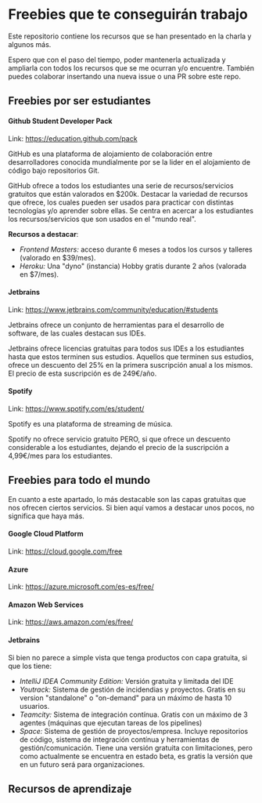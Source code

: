 # Freebies que te conseguirán trabajo
Este repositorio contiene los recursos que se han presentado en la charla y algunos más.

Espero que con el paso del tiempo, poder mantenerla actualizada y ampliarla con todos los recursos que se me ocurran y/o encuentre. También puedes colaborar insertando una nueva issue o una PR sobre este repo.


## Freebies por ser estudiantes

#### Github Student Developer Pack
Link: https://education.github.com/pack

GitHub es una plataforma de alojamiento de colaboración entre desarrolladores conocida mundialmente por se la lider en el alojamiento de código bajo repositorios Git.

GitHub ofrece a todos los estudiantes una serie de recursos/servicios gratuitos que están valorados en $200k. Destacar la variedad de recursos que ofrece, los cuales pueden ser usados para practicar con distintas tecnologías y/o aprender sobre ellas. Se centra en acercar a los estudiantes los recursos/servicios que son usados en el "mundo real".

__Recursos a destacar__:
- _Frontend Masters:_ acceso durante 6 meses a todos los cursos y talleres (valorado en $39/mes).
- _Heroku:_ Una "dyno" (instancia) Hobby gratis durante 2 años (valorada en $7/mes).

#### Jetbrains
Link: https://www.jetbrains.com/community/education/#students

Jetbrains ofrece un conjunto de herramientas para el desarrollo de software, de las cuales destacan sus IDEs.

Jetbrains ofrece licencias gratuitas para todos sus IDEs a los estudiantes hasta que estos terminen sus estudios. Aquellos que terminen sus estudios, ofrece un descuento del 25% en la primera suscripción anual a los mismos. El precio de esta suscripción es de 249€/año.

#### Spotify
Link: https://www.spotify.com/es/student/

Spotify es una plataforma de streaming de música.

Spotify no ofrece servicio gratuito PERO, si que ofrece un descuento considerable a los estudiantes, dejando el precio de la suscripción a 4,99€/mes para los estudiantes.

## Freebies para todo el mundo

En cuanto a este apartado, lo más destacable son las capas gratuitas que nos ofrecen ciertos servicios. Si bien aquí vamos a destacar unos pocos, no significa que haya más.

#### Google Cloud Platform
Link: https://cloud.google.com/free

#### Azure
Link: https://azure.microsoft.com/es-es/free/

#### Amazon Web Services
Link: https://aws.amazon.com/es/free/

#### Jetbrains
Si bien no parece a simple vista que tenga productos con capa gratuita, si que los tiene:
- _IntelliJ IDEA Community Edition:_ Versión gratuita y limitada del IDE
- _Youtrack:_ Sistema de gestión de incidendias y proyectos. Gratis en su version "standalone" o "on-demand" para un máximo de hasta 10 usuarios.
- _Teamcity:_ Sistema de integración contínua. Gratis con un máximo de 3 agentes (máquinas que ejecutan tareas de los pipelines)
- _Space:_ Sistema de gestión de proyectos/empresa. Incluye repositorios de código, sistema de integración contínua y herramientas de gestión/comunicación. Tiene una versión gratuita con limitaciones, pero como actualmente se encuentra en estado beta, es gratis la versión que en un futuro será para organizaciones.

## Recursos de aprendizaje
